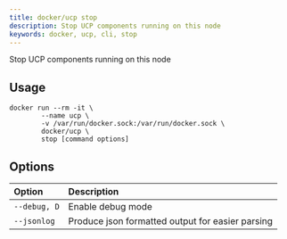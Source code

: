 ```yaml
---
title: docker/ucp stop
description: Stop UCP components running on this node
keywords: docker, ucp, cli, stop
---
```


Stop UCP components running on this node

## Usage

```
docker run --rm -it \
        --name ucp \
        -v /var/run/docker.sock:/var/run/docker.sock \
        docker/ucp \
        stop [command options]
```

## Options

| Option                    | Description                |
|:--------------------------|:---------------------------|
|`--debug, D`|Enable debug mode|
|`--jsonlog`|Produce json formatted output for easier parsing|

